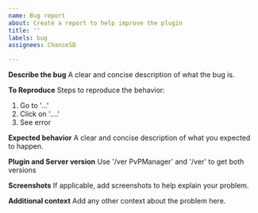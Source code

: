 ```yaml
---
name: Bug report
about: Create a report to help improve the plugin
title: ''
labels: bug
assignees: ChanceSD

---
```


**Describe the bug**
A clear and concise description of what the bug is.

**To Reproduce**
Steps to reproduce the behavior:
1. Go to '...'
2. Click on '....'
3. See error

**Expected behavior**
A clear and concise description of what you expected to happen.

**Plugin and Server version**
Use '/ver PvPManager' and '/ver' to get both versions

**Screenshots**
If applicable, add screenshots to help explain your problem.

**Additional context**
Add any other context about the problem here.
